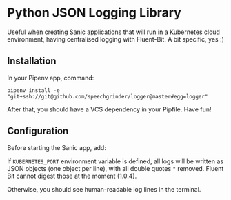 # Python JSON Logging Library

Useful when creating Sanic applications that will run in a Kubernetes cloud environment, having centralised logging with Fluent-Bit. A bit specific, yes :)

## Installation

In your Pipenv app, command:

    pipenv install -e "git+ssh://git@github.com/speechgrinder/logger@master#egg=logger"

After that, you should have a VCS dependency in your Pipfile. Have fun!

## Configuration

Before starting the Sanic app, add:



If `KUBERNETES_PORT` environment variable is defined, all logs will be written
as JSON objects (one object per line), with all double quotes `"` removed.
Fluent Bit cannot digest those at the moment (1.0.4).

Otherwise, you should see human-readable log lines in the terminal.

